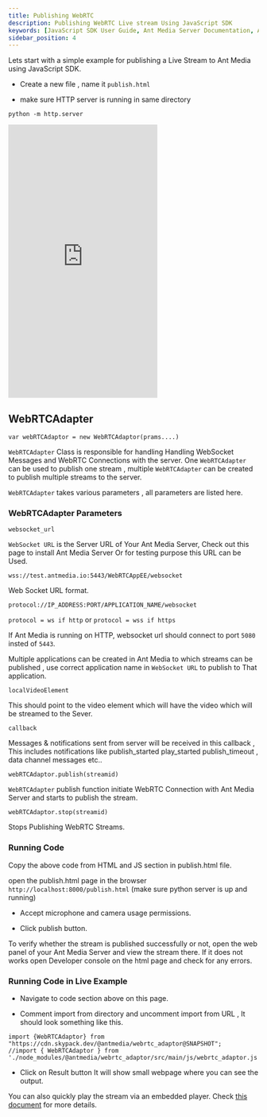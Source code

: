 ```yaml
---
title: Publishing WebRTC
description: Publishing WebRTC Live stream Using JavaScript SDK 
keywords: [JavaScript SDK User Guide, Ant Media Server Documentation, Ant Media Server Tutorials]
sidebar_position: 4
---
```


Lets start with a simple example for publishing a Live Stream to Ant Media using JavaScript SDK.

- Create a new file , name it `publish.html`

- make sure HTTP server is running in same directory

```
python -m http.server
```

<iframe height="550" style={{ width: '100%' }} scrolling="no" title="Quick WebRTC Publish  - Ant Media Server" src="https://codepen.io/USAMAWIZARD/embed/KwPEZKE?default-tab=js&editable=true" frameborder="no" loading="lazy" allowtransparency="true" allowfullscreen="true">
  See the Pen <a href="https://codepen.io/USAMAWIZARD/pen/KwPEZKE">
  Quick WebRTC Publish  - Ant Media Server</a> by USAMA (<a href="https://codepen.io/USAMAWIZARD">@USAMAWIZARD</a>)
  on <a href="https://codepen.io">CodePen</a>.
</iframe>

## WebRTCAdapter

```
var webRTCAdaptor = new WebRTCAdaptor(prams....)
```

`WebRTCAdapter` Class is responsible for handling Handling WebSocket Messages and WebRTC Connections with the server.
One `WebRTCAdapter` can be used to publish one stream , multiple `WebRTCAdapter` can be created to publish multiple streams to the server.

`WebRTCAdapter` takes various parameters , all parameters are listed here. 

### WebRTCAdapter Parameters

```
websocket_url
```

`WebSocket URL` is the Server URL of Your Ant Media Server, Check out this page to install Ant Media Server Or for testing purpose this URL can be Used. 

`wss://test.antmedia.io:5443/WebRTCAppEE/websocket`

Web Socket URL format.
```
protocol://IP_ADDRESS:PORT/APPLICATION_NAME/websocket
```

`protocol = ws if http` or
`protocol = wss if https`

If Ant Media is running on HTTP, websocket url should connect to port `5080` insted of `5443`.

Multiple applications can be created in Ant Media to which streams can be published , use correct application name in `WebSocket URL` to publish to That application.

```
localVideoElement
```

This should point to the video element which will have the video which will be streamed to the Sever.

```
callback
```

Messages & notifications sent from server will be received in this callback , This includes notifications like publish_started play_started publish_timeout , data channel messages etc..

```
webRTCAdaptor.publish(streamid)
```

 `WebRTCAdapter` publish function initiate  WebRTC Connection with Ant Media Server and starts to publish the stream.

```
webRTCAdaptor.stop(streamid)
```
Stops Publishing WebRTC Streams.


### Running Code

Copy the above code from HTML and JS section in  publish.html file.

open the publish.html page in the browser `http://localhost:8000/publish.html`  (make sure python server is up and running)

 - Accept microphone and camera usage permissions.

 - Click publish button.

To verify whether the stream is published successfully or not,  open the web panel of your Ant Media Server and view the stream there. If it does not works open Developer console on the html page and check for any errors.

### Running Code in Live Example

- Navigate to code section above on this page.

- Comment import from directory and uncomment import from URL , It should look something like this.

```
import {WebRTCAdaptor} from "https://cdn.skypack.dev/@antmedia/webrtc_adaptor@SNAPSHOT";
//import { WebRTCAdaptor } from './node_modules/@antmedia/webrtc_adaptor/src/main/js/webrtc_adaptor.js';
```

- Click on Result button It will show small webpage where you can see the output.


You can also quickly play the stream via an embedded player. Check [this document](https://antmedia.io/docs/guides/playing-live-stream/embedded-web-player/) for more details.
